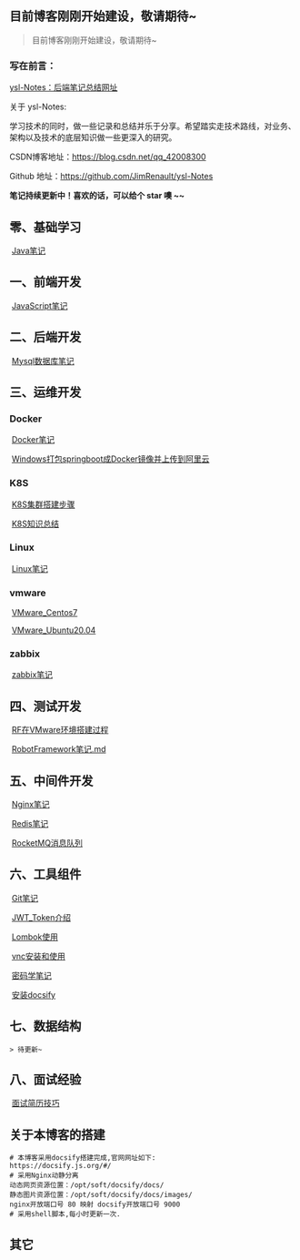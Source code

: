 ## 目前博客刚刚开始建设，敬请期待~

> 目前博客刚刚开始建设，敬请期待~

### 写在前言：

[ysl-Notes：后端笔记总结网址](http://112.125.18.101:80/)

关于 ysl-Notes:

学习技术的同时，做一些记录和总结并乐于分享。希望踏实走技术路线，对业务、架构以及技术的底层知识做一些更深入的研究。

CSDN博客地址：https://blog.csdn.net/qq_42008300

Github 地址：https://github.com/JimRenault/ysl-Notes

**笔记持续更新中！喜欢的话，可以给个 star 噢 ~~**



## 零、基础学习

​	[Java笔记](0-基础学习\Java笔记\Java笔记.md)

## 一、前端开发

​	[JavaScript笔记](1-前端开发\JavaScripts\JavaScripts笔记.md)

## 二、后端开发

​	[Mysql数据库笔记](2-后端开发\Java后端\数据库\MySQL笔记\Mysql数据库笔记.md)

## 三、运维开发

### Docker

​	[Docker笔记](3-运维开发\docker\Docker笔记.md)

​	[Windows打包springboot成Docker镜像并上传到阿里云](3-运维开发\docker\Windows打包springboot成Docker镜像并上传到阿里云.md)

### K8S

​	[K8S集群搭建步骤](3-运维开发\k8s\K8S集群搭建步骤.md)

​	[K8S知识总结](3-运维开发\k8s\K8S知识总结.md)

### Linux

​	[Linux笔记](3-运维开发\Linux\Linux笔记.md)

### vmware

​	[VMware_Centos7](3-运维开发\VMware\VMware_Centos7.md)

​	[VMware_Ubuntu20.04](3-运维开发\VMware\VMware_Ubuntu20.04.md)

### zabbix

​	[zabbix笔记](3-运维开发\zabbix\zabbix笔记.md)

## 四、测试开发

​	[RF在VMware环境搭建过程](1-测试开发\RobotFramework\RF在VMware环境搭建过程.md)

​	[RobotFramework笔记.md](1-测试开发\RobotFramework\RobotFramework笔记.md)

## 五、中间件开发

​	[Nginx笔记](5-中间件开发\Nginx\nginx笔记.md)

​	[Redis笔记](5-中间件开发\Redis笔记\Redis笔记.md)

​	[RocketMQ消息队列](5-中间件开发\消息队列MQ\RocketMQ\RocketMQ消息队列.md)

## 六、工具组件

​	[Git笔记](6-工具组件\Git\Git笔记.md)

​	[JWT_Token介绍](6-工具组件\JWT_Token\JWT_Token介绍.md)

​	[Lombok使用](6-工具组件\Lombok\Lombok使用.md)

​	[vnc安装和使用](6-工具组件\vnc\vnc安装和使用.md)

​	[密码学笔记](6-工具组件\密码学\密码学笔记.md)

​	[安装docsify](6-工具组件\Docsify\安装docsify.md)

## 七、数据结构

	> 待更新~

## 八、面试经验

​	[面试简历技巧](8-面试经验\面试简历技巧.md)

## 关于本博客的搭建

```shell
# 本博客采用docsify搭建完成,官网网址如下:
https://docsify.js.org/#/
# 采用Nginx动静分离
动态网页资源位置：/opt/soft/docsify/docs/
静态图片资源位置：/opt/soft/docsify/docs/images/
nginx开放端口号 80 映射 docsify开放端口号 9000
# 采用shell脚本,每小时更新一次.
```



## 其它




















